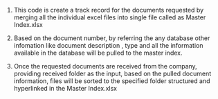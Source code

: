 1. This code is create a track record for the documents requested by merging all the individual excel files into single file called as Master Index.xlsx

2. Based on the document number, by referring the any database other infomation like document description , type and all the information available in the database will be pulled to the master index.

3. Once the requested documents are received from the company, providing received folder as the input, based on the pulled document information, files will be sorted to the specified folder structured and hyperlinked in the Master Index.xlsx
